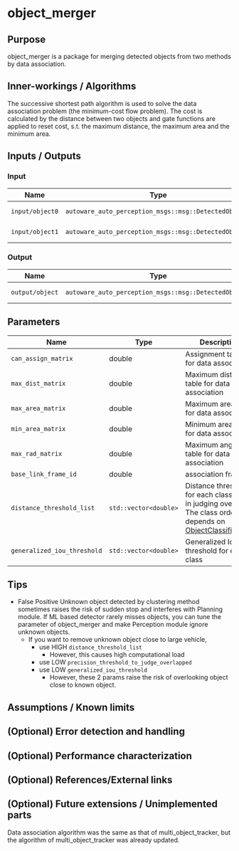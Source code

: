# object_merger

## Purpose

object_merger is a package for merging detected objects from two methods by data association.

## Inner-workings / Algorithms

The successive shortest path algorithm is used to solve the data association problem (the minimum-cost flow problem). The cost is calculated by the distance between two objects and gate functions are applied to reset cost, s.t. the maximum distance, the maximum area and the minimum area.

## Inputs / Outputs

### Input

| Name            | Type                                                  | Description       |
| --------------- | ----------------------------------------------------- | ----------------- |
| `input/object0` | `autoware_auto_perception_msgs::msg::DetectedObjects` | detection objects |
| `input/object1` | `autoware_auto_perception_msgs::msg::DetectedObjects` | detection objects |

### Output

| Name            | Type                                                  | Description      |
| --------------- | ----------------------------------------------------- | ---------------- |
| `output/object` | `autoware_auto_perception_msgs::msg::DetectedObjects` | modified Objects |

## Parameters

| Name                        | Type                  | Description                                                                                                                                                                                                                           |
| --------------------------- | --------------------- | ------------------------------------------------------------------------------------------------------------------------------------------------------------------------------------------------------------------------------------- |
| `can_assign_matrix`         | double                | Assignment table for data association                                                                                                                                                                                                 |
| `max_dist_matrix`           | double                | Maximum distance table for data association                                                                                                                                                                                           |
| `max_area_matrix`           | double                | Maximum area table for data association                                                                                                                                                                                               |
| `min_area_matrix`           | double                | Minimum area table for data association                                                                                                                                                                                               |
| `max_rad_matrix`            | double                | Maximum angle table for data association                                                                                                                                                                                              |
| `base_link_frame_id`        | double                | association frame                                                                                                                                                                                                                     |
| `distance_threshold_list`   | `std::vector<double>` | Distance threshold for each class used in judging overlap. The class order depends on [ObjectClassification](https://github.com/tier4/autoware_auto_msgs/blob/tier4/main/autoware_auto_perception_msgs/msg/ObjectClassification.idl). |
| `generalized_iou_threshold` | `std::vector<double>` | Generalized IoU threshold for each class                                                                                                                                                                                              |

## Tips

- False Positive Unknown object detected by clustering method sometimes raises the risk of sudden stop and interferes with Planning module. If ML based detector rarely misses objects, you can tune the parameter of object_merger and make Perception module ignore unknown objects.
  - If you want to remove unknown object close to large vehicle,
    - use HIGH `distance_threshold_list`
      - However, this causes high computational load
    - use LOW `precision_threshold_to_judge_overlapped`
    - use LOW `generalized_iou_threshold`
      - However, these 2 params raise the risk of overlooking object close to known object.

## Assumptions / Known limits

<!-- Write assumptions and limitations of your implementation.

Example:
  This algorithm assumes obstacles are not moving, so if they rapidly move after the vehicle started to avoid them, it might collide with them.
  Also, this algorithm doesn't care about blind spots. In general, since too close obstacles aren't visible due to the sensing performance limit, please take enough margin to obstacles.
-->

## (Optional) Error detection and handling

<!-- Write how to detect errors and how to recover from them.

Example:
  This package can handle up to 20 obstacles. If more obstacles found, this node will give up and raise diagnostic errors.
-->

## (Optional) Performance characterization

<!-- Write performance information like complexity. If it wouldn't be the bottleneck, not necessary.

Example:
  ### Complexity

  This algorithm is O(N).

  ### Processing time

  ...
-->

## (Optional) References/External links

<!-- Write links you referred to when you implemented.

Example:
  [1] {link_to_a_thesis}
  [2] {link_to_an_issue}
-->

## (Optional) Future extensions / Unimplemented parts

Data association algorithm was the same as that of multi_object_tracker, but the algorithm of multi_object_tracker was already updated.
